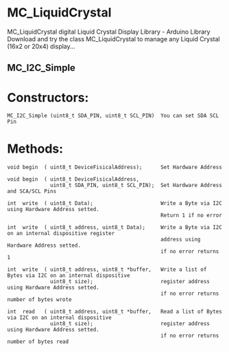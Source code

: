 # MC_LiquidCrystal
  MC_LiquidCrystal digital Liquid Crystal Display Library - Arduino Library
  Download and try the class MC_LiquidCrystal to manage any Liquid Crystal (16x2 or 20x4) display...

## MC_I2C_Simple
#   Constructors:
    MC_I2C_Simple (uint8_t SDA_PIN, uint8_t SCL_PIN)  You can set SDA SCL Pin 

#   Methods:
    void begin  ( uint8_t DeviceFisicalAddress);      Set Hardware Address
    
    void begin  ( uint8_t DeviceFisicalAddress, 
                  uint8_t SDA_PIN, uint8_t SCL_PIN);  Set Hardware Address and SCA/SCL Pins
                  
    int  write  ( uint8_t Data);                      Write a Byte via I2C using Hardware Address setted.
                                                      Return 1 if no error
                                                                      
    int  write  ( uint8_t address, uint8_t Data);     Write a Byte via I2C on an internal dispositive register  
                                                      address using Hardware Address setted.
                                                      if no error returns 1 
                                                                      
    int  write  ( uint8_t address, uint8_t *buffer,   Write a list of Bytes via I2C on an internal dispositive
                  uint8_t size);                      register address using Hardware Address setted. 
                                                      if no error returns number of bytes wrote 
                                                      
    int  read   ( uint8_t address, uint8_t *buffer,   Read a list of Bytes via I2C on an internal dispositive
                  uint8_t size);                      register address using Hardware Address setted.  
                                                      if no error returns number of bytes read
